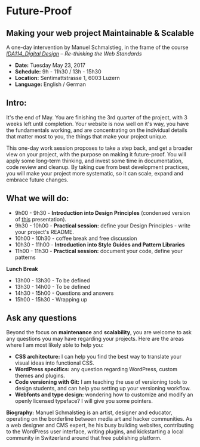 # Future-Proof

## Making your web project Maintainable & Scalable

A one-day intervention by Manuel Schmalstieg, in the frame of the course *[IDA114_Digital Design](https://www.hslu.ch/de-ch/design-kunst/studium/studienuebergreifende-module/ida-im-bachelor/modulangebot-2017/modulangebot-1-studienjahr/ida114-2017/) – Re-thinking the Web Standards*

* **Date:** Tuesday May 23, 2017 
* **Schedule:** 9h - 11h30 / 13h - 15h30
* **Location:** Sentimattstrasse 1, 6003 Luzern
* **Language:** English / German

## Intro: 

It's the end of May. You are finishing the 3rd quarter of the project, with 3 weeks left until completion. Your website is now well on it's way, you have the fundamentals working, and are concentrating on the individual details that matter most to you, the things that make your project unique.

This one-day work session proposes to take a step back, and get a broader view on your project, with the purpose on making it future-proof. You will apply some long-term thinking, and invest some time in documentation, code review and cleanup. By taking cue from best development practices, you will make your project more systematic, so it can scale, expand and embrace future changes.

## What we will do:

*  9h00 - 9h30 - **Introduction into Design Principles** (condensed version of [this](https://www.slideshare.net/xsetpointer/le-design-du-html5-remix) presentation).
*  9h30 - 10h00 - **Practical session:** define your Design Principles - write your project's README.
* 10h00 - 10h30 - coffee break and free discussion
* 10h30 - 11h00 - **Introduction into Style Guides and Pattern Libraries**
* 11h00 - 11h30 - **Practical session:** document your code, define your patterns

**Lunch Break**

* 13h00 - 13h30 - To be defined
* 13h30 - 14h00 - To be defined
* 14h30 - 15h00 - Questions and answers
* 15h00 - 15h30 - Wrapping up


## Ask any questions

Beyond the focus on **maintenance** and **scalability**, you are welcome to ask any questions you may have regarding your projects. Here are the areas where I am most likely able to help you:

* **CSS architecture:** I can help you find the best way to translate your visual ideas into functional CSS.
* **WordPress specifics:** any question regarding WordPress, custom themes and plugins.
* **Code versioning with Git:** I am teaching the use of versioning tools to design students, and can help you setting up your versioning workflow.
* **Webfonts and type design:** wondering how to customize and modify an openly licensed typeface? I will give you some pointers.

**Biography:** Manuel Schmalstieg is an artist, designer and educator, operating on the borderline between media art and hacker communities. As a web designer and CMS expert, he his busy building websites, contributing to the WordPress user interface, writing plugins, and kickstarting a local community in Switzerland around that free publishing platform.

